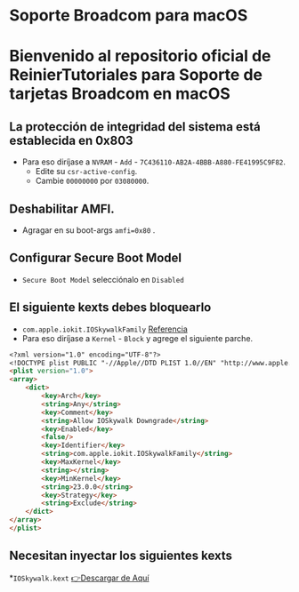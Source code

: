 # Soporte Broadcom para macOS
# Bienvenido al repositorio oficial de ReinierTutoriales para Soporte de tarjetas Broadcom en macOS


## La protección de integridad del sistema está establecida en 0x803
* Para eso diríjase a `NVRAM` - `Add` - `7C436110-AB2A-4BBB-A880-FE41995C9F82`.
  * Edite su `csr-active-config`.
  * Cambie `00000000` por `03080000`.


## Deshabilitar AMFI.
 * Agragar en su boot-args `amfi=0x80` .
## Configurar Secure Boot Model
 *  `Secure Boot Model` selecciónalo en `Disabled`


## El siguiente kexts debes bloquearlo 
 * `com.apple.iokit.IOSkywalkFamily`  [Referencia](https://github.com/dortania/OpenCore-Legacy-Patcher/blob/e21efa975c0cf228cb36e81a974bc6b4c27c7807/payloads/Config/config.plist#L1695-L1710/)
 * Para eso diríjase a `Kernel` - `Block` y agrege el siguiente parche.
```md
<?xml version="1.0" encoding="UTF-8"?>
<!DOCTYPE plist PUBLIC "-//Apple//DTD PLIST 1.0//EN" "http://www.apple.com/DTDs/PropertyList-1.0.dtd">
<plist version="1.0">
<array>
	<dict>
		<key>Arch</key>
		<string>Any</string>
		<key>Comment</key>
		<string>Allow IOSkywalk Downgrade</string>
		<key>Enabled</key>
		<false/>
		<key>Identifier</key>
		<string>com.apple.iokit.IOSkywalkFamily</string>
		<key>MaxKernel</key>
		<string></string>
		<key>MinKernel</key>
		<string>23.0.0</string>
		<key>Strategy</key>
		<string>Exclude</string>
	</dict>
</array>
</plist>

```

## Necesitan inyectar los siguientes kexts
 *`IOSkywalk.kext`  [👉Descargar de Aquí ](https://github.com/dortania/OpenCore-Legacy-Patcher/blob/e21efa975c0cf228cb36e81a974bc6b4c27c7807/payloads/Kexts/Wifi/IOSkywalkFamily-v1.0.0.zip/)
